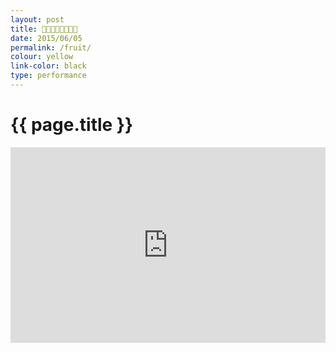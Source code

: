 ```yaml
---
layout: post
title: 🔪🍎🍊🍋🍌🍐🍍🍴 
date: 2015/06/05 
permalink: /fruit/
colour: yellow
link-color: black
type: performance
---
```


# {{ page.title }}

<style> 
.video-container {
        position: relative;
        padding-bottom: 56.25%;
        padding-top: 30px; height: 0; overflow: hidden;
}
 
 .video-container iframe,
 .video-container object,
 .video-container embed {
        position: absolute;
        top: 0;
        left: 0;
        width: 100%;
        height: 100%;
 }
</style>

<div class="video-container">
<iframe src="https://www.youtube.com/embed/Km06ppuuSrQ" frameborder="0" width="560" height="315" allowfullscreen></iframe>
</div>
